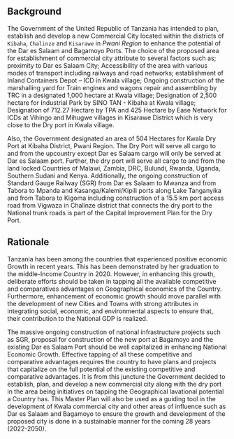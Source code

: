 ## Background
The Government of the United Republic of Tanzania has intended to plan, establish and develop a new Commercial City located within the districts of `Kibaha`, `Chalinze` and `Kisarawe` in *Pwani Region* to enhance the potential of the Dar es Salaam and Bagamoyo Ports. The choice of the proposed area for establishment of commercial city attribute to several factors such as; proximity to Dar es Salaam City; Accessibility of the area with various modes of transport including railways and road networks; establishment of Inland Containers Depot – ICD in Kwala village; Ongoing construction of  the marshalling yard for Train engines and wagons repair and assembling by TRC in a designated  1,000 hectare at Kwala village; Designation of 2,500 hectare for Industrial Park by SINO TAN -  Kibaha at Kwala village;  Designation of 712.27 Hectare by TPA  and 425 Hectare by Ease Network  for ICDs at Vihingo and Mihugwe villages in Kisarawe District which is very close to the Dry port in Kwala village.

Also, the Government designated an area of 504 Hectares for Kwala Dry Port at Kibaha District, Pwani Region. The Dry Port will serve all cargo to and from the upcountry except Dar es Salaam cargo will only be served at Dar es Salaam port. Further, the dry port will serve all cargo to and from the land locked Countries of Malawi, Zambia, DRC, Bulundi, Rwanda, Uganda, Southern Sudani and Kenya. Additionally, the ongoing construction of Standard Gauge Railway (SGR) from Dar es Salaam to Mwanza and from Tabora to Mpanda and Kasanga/Kalemi/Kipili ports along Lake Tanganyika and from Tabora to Kigoma including construction of a 15.5 km port access road from Vigwaza in Chalinze district that connects the dry port to the National trunk roads is part of the Capital Improvement Plan for the Dry Port.

## Rationale
Tanzania has been among the countries that experienced positive economic Growth in recent years. This has been demonstrated by her graduation to the middle-Income Country in 2020. However, in enhancing this growth, deliberate efforts should be taken in tapping all the available competitive and comparatives advantages on Geographical economics of the Country. Furthermore, enhancement of economic growth should move parallel with the development of new Cities and Towns with strong attributes in integrating social, economic, and environmental aspects to ensure that, their contribution to the National GDP is realized.

The massive ongoing construction of national infrastructure projects such as SGR, proposal for construction of the new port at Bagamoyo and the existing Dar es Salaam Port should be well capitalized in enhancing National Economic Growth. Effective tapping of all these competitive and comparative advantages requires the country to have plans and projects that capitalize on the full potential of the existing competitive and comparative advantages. It is from this juncture the Government decided to establish, plan, and develop a new commercial city along with the dry port in the area being initiatives on tapping the Geographical lavational potential a Country has. This Master Plan will also be used as a guiding tool in the development of Kwala commercial city and other areas of influence such as Dar es Salaam and Bagamoyo to ensure the growth and development of the proposed city is done in a sustainable manner for the coming 28 years (2022-2050).


